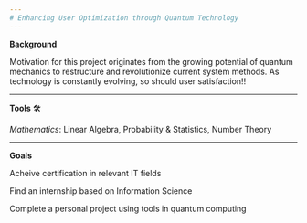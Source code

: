 ```yaml
---
# Enhancing User Optimization through Quantum Technology
---
```


**Background**

Motivation for this project originates from the growing potential of quantum mechanics to restructure and revolutionize current system methods. As technology is constantly evolving, so should user satisfaction!! 


________________________

**Tools** 🛠️

*Mathematics*: Linear Algebra, Probability & Statistics, Number Theory


________________________

**Goals**

Acheive certification in relevant IT fields

Find an internship based on Information Science

Complete a personal project using tools in quantum computing



